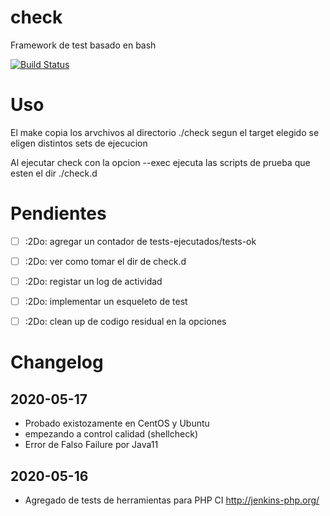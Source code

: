 # check
Framework de test basado en bash

[![Build Status](https://travis-ci.org/paulrm/check.svg?branch=master)](https://travis-ci.org/paulrm/check)

# Uso

El make copia los arvchivos al directorio ./check segun el target elegido se eligen distintos sets de ejecucion

Al ejecutar check con la opcion --exec ejecuta las scripts de prueba que esten el dir ./check.d


# Pendientes
- [ ] :2Do: agregar un contador de tests-ejecutados/tests-ok
- [ ] :2Do: ver como tomar el dir de check.d 
- [ ] :2Do: registar un log de actividad 
- [ ] :2Do: implementar un esqueleto de test
- [ ] :2Do: clean up de codigo residual en la opciones


# Changelog
## 2020-05-17 
- Probado existozamente en CentOS y Ubuntu
- empezando a control calidad (shellcheck)
- Error de Falso Failure por Java11
  
## 2020-05-16 
- Agregado de tests de herramientas para PHP CI http://jenkins-php.org/
